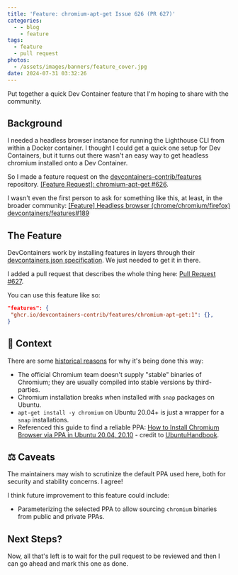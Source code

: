 ```yaml
---
title: 'Feature: chromium-apt-get Issue 626 (PR 627)'
categories:
  - - blog
    - feature
tags:
  - feature
  - pull request
photos:
  - /assets/images/banners/feature_cover.jpg
date: 2024-07-31 03:32:26
---
```


Put together a quick Dev Container feature that I'm hoping to share with the community.

<!-- more -->

## Background ##

I needed a headless browser instance for running the Lighthouse CLI from within a Docker container. I thought I could get a quick one setup for Dev Containers, but it turns out there wasn't an easy way to get headless chromium installed onto a Dev Container.

So I made a feature request on the [devcontainers-contrib/features](https://github.com/devcontainers-contrib/features) repository.
[[Feature Request]: chromium-apt-get #626](https://github.com/devcontainers-contrib/features/issues/626).

I wasn't even the first person to ask for something like this, at least, in the broader community: [[Feature] Headless browser (chrome/chromium/firefox) devcontainers/features#189](https://github.com/devcontainers/features/issues/189)

## The Feature ##

DevContainers work by installing features in layers through their [devcontainers.json specification](https://containers.dev/spec). We just needed to get it in there.

I added a pull request that describes the whole thing here: [Pull Request \#627](https://github.com/devcontainers-contrib/features/pull/627).

You can use this feature like so:

```json
"features": {
 "ghcr.io/devcontainers-contrib/features/chromium-apt-get:1": {},
}
```

## 📖 Context ##

There are some [historical reasons](https://chromium.woolyss.com/#notes) for why it's being done this way:

- The official Chromium team doesn't supply "stable" binaries of Chromium; they are usually compiled into stable versions by third-parties.
- Chromium installation breaks when installed with `snap` packages on Ubuntu.
- `apt-get install -y chromium` on Ubuntu 20.04+ is just a wrapper for a `snap` installations.
- Referenced this guide to find a reliable PPA: [How to Install Chromium Browser via PPA in Ubuntu 20.04, 20.10](https://ubuntuhandbook.org/index.php/2021/05/install-chromium-browser-ppa-ubuntu-20-04/) - credit to [UbuntuHandbook](https://twitter.com/UbuntuHandbook/).

## ⚖️ Caveats ##

The maintainers may wish to scrutinize the default PPA used here, both for security and stability concerns. I agree!

I think future improvement to this feature could include:

- Parameterizing the selected PPA to allow sourcing `chromium` binaries from public and private PPAs.

## Next Steps? ##

Now, all that's left is to wait for the pull request to be reviewed and then I can go ahead and mark this one as done.

<!-- ## Updates... ## -->

<!-- The pull request has been merged into the project's main branch! -->

<!-- Pull Request ([#??????](#)): -->

<!-- ![Screenshot of successful merge](/assets/images/screenshots/fix_pr??????.png) -->